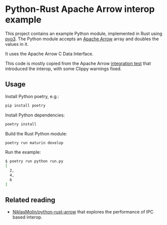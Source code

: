# Python-Rust Apache Arrow interop example

This project contains an example Python module,
implemented in Rust using [pyo3](https://github.com/PyO3/pyo3).
The Python module accepts an [Apache Arrow](https://arrow.apache.org/) array and doubles the values in it.

It uses the Apache Arrow C Data Interface.

This code is mostly copied from the Apache Arrow [integration test](https://github.com/apache/arrow/commit/1d2b4a55770fa4dbe24959b3b40c745964c3184e#diff-c8cff1e3449398e7f468b57ceb3271f5dedf3c0c721661405b0d8ce25cb86f66) that introduced the interop, with some Clippy warnings fixed.

## Usage

Install Python poetry, e.g.:

```bash
pip install poetry
```

Install Python dependencies:

```bash
poetry install
```

Build the Rust Python module:

```bash
poetry run maturin develop
```

Run the example:

```bash
$ poetry run python run.py
[
  2,
  4,
  6
]
```

## Related reading

- [NiklasMolin/python-rust-arrow](https://github.com/NiklasMolin/python-rust-arrow) that explores the performance of IPC based interop.
